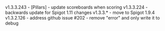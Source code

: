 v1.3.3.243 - [Pillars] - update scoreboards when scoring
v1.3.3.224 - backwards update for Spigot 1.11 changes
v1.3.3.* - move to Spigot 1.9.4
v1.3.2.126 - address github issue #202 - remove "error" and only write it to debug